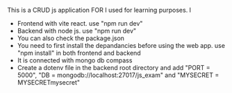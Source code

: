 This is a CRUD js application FOR I used for learning purposes.
I
- Frontend with vite react. use "npm run dev"
- Backend with node js. use "npm run dev"
- You can also check the package.json
- You need to first install the depandancies before using the web app. use "npm install" in both frontend and backend
- It is connected with mongo db compass
- Create a dotenv file in the backend root directory and add "PORT = 5000", "DB = mongodb://localhost:27017/js_exam" and "MYSECRET = MYSECRETmysecret"
